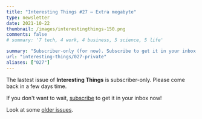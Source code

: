 ```yaml
---
title: "Interesting Things #27 — Extra megabyte"
type: newsletter
date: 2021-10-22
thumbnail: /images/interestingthings-150.png
comments: false
# summary: '7 tech, 4 work, 4 business, 5 science, 5 life'

summary: "Subscriber-only (for now). Subscribe to get it in your inbox now!"
url: "interesting-things/027-private"
aliases: ["027"]
---
```


The lastest issue of **Interesting Things** is subscriber-only. Please come back in a few days time.

If you don't want to wait, [subscribe](/newsletter) to get it in your inbox now!

Look at some [older issues](/interesting-things).
